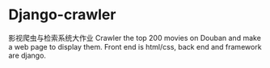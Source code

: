 # Django-crawler
影视爬虫与检索系统大作业 
Crawler the top 200 movies on Douban and make a web page to display them. Front end is html/css, back end and framework are django.
